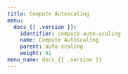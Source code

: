 ```yaml
---
title: Compute Autoscaling
menu:
  docs_{{ .version }}:
    identifier: compute-auto-scaling
    name: Compute Autoscaling
    parent: auto-scaling
    weight: 91
menu_name: docs_{{ .version }}
---
```

